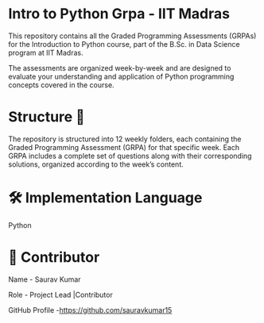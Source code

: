 # Intro to Python Grpa - IIT Madras
This repository contains all the Graded Programming Assessments (GRPAs) for the Introduction to Python course, part of the B.Sc. in Data Science program at IIT Madras.

The assessments are organized week-by-week and are designed to evaluate your understanding and application of Python programming concepts covered in the course.

# Structure 📂
The repository is structured into 12 weekly folders, each containing the Graded Programming Assessment (GRPA) for that specific week. Each GRPA includes a complete set of questions along with their corresponding solutions, organized according to the week’s content.


# 🛠️ Implementation Language 
 Python 
# 📸 Contributor 
Name - Saurav Kumar 

Role - Project Lead |Contributor 


GitHub Profile -https://github.com/sauravkumar15


